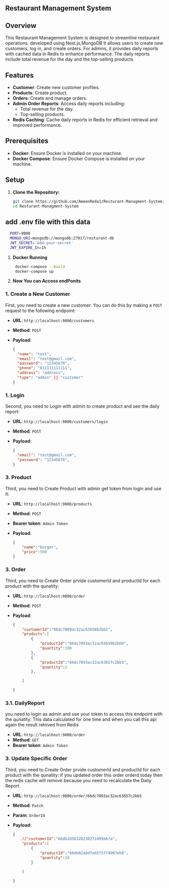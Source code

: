 ## Restaurant Management System

## Overview

This Restaurant Management System is designed to streamline restaurant operations. developed using Nest.js,MongoDB It allows users to create new customers, log in, and create orders. For admins, it provides daily reports with cached data in Redis to enhance performance. The daily reports include total revenue for the day and the top-selling products.

## Features

- **Customer**: Create new customer profiles.
- **Products**: Create product.
- **Orders**: Create and manage orders.
- **Admin Order Reports**: Access daily reports including:
  - Total revenue for the day.
  - Top-selling products.
- **Redis Caching**: Cache daily reports in Redis for efficient retrieval and improved performance.
## Prerequisites

- **Docker**: Ensure Docker is installed on your machine.
- **Docker Compose**: Ensure Docker Compose is installed on your machine.

## Setup

1. **Clone the Repository:**

   ```bash
   git clone https://github.com/AmeenReda1/Resturant-Managment-System.git
   cd Resturant-Managment-System
## add .env file with this data
  ```bash
    PORT=9000
    MONGO_URI=mongodb://mongodb:27017/resturant-db
    JWT_SECRET='Add-your-secret'
    JWT_EXPIRE_In=1h
  ```
1. **Docker Running**

   ```bash
    docker-compose --build
    docker-compose up
3. **Now You can Access endPonits** 

### 1. Create a New Customer

First, you need to create a new customer. You can do this by making a `POST` request to the following endpoint:

- **URL**: `http://localhost:9000/customers`
- **Method**: `POST`
- **Payload**:

  ```json
  {
    "name": "test",
    "email": "test@gmail.com",
    "password": "12345678",
    "phone": "011111111111",
    "address": "address",
    "type": "admin" || "customer"
  }
### 1. Login

Second, you need to Login with admin to create product and see the daily report:

- **URL**: `http://localhost:9000/customers/login`
- **Method**: `POST`
- **Payload**:

  ```json
  {
    "email": "test@gmail.com",
    "password": "12345678",
  }

### 3. Product

Third, you need to Create Product with admin get token from login and use it:

- **URL**: `http://localhost:9000/products`
- **Method**: `POST`
- **Bearer token**: `Admin Token`
- **Payload**:

  ```json
  {
      "name":"burger",
      "price":500
  }

### 3. Order

Third, you need to Create Order prvide customerId and productId for each product with the qunatity:

- **URL**: `http://localhost:9000/order`
- **Method**: `POST`
- **Payload**:

  ```json
  {
      "customerId":"66dc7089ac32ac63658b2bb1",
      "products":[
          {
              "productId":"66dc7093ac32ac63658b2bb6",
              "quantity":100
          },
          {
              "productId":"66dc7093ac32ac63657c2bb5",
              "quantity":2
          },

      ]

  }
### 3.1. DailyReport

you need to login as admin and use your token to access this endpoint  with the qunatity:
This data calculated for one time and when you call this api again the result retrived from Redis 

- **URL**: `http://localhost:9000/order`
- **Method**: `GET`
- **Bearer token**: `Admin Token`


### 3. Update Specific Order

Third, you need to Create Order prvide customerId and productId for each product with the qunatity:
if you updated order this order orderd today then the redis cache will remove because you need to recalculate the Daily Report

- **URL**: `http://localhost:9000/order/66dc7093ac32ac63657c2bb5`
- **Method**: `Patch`
- **Param**: `OrderId`
- **Payload**:

  ```json
  {
      //"customerId":"66db2d56328230272495b67a",
      "products":[
          {
              "productId":"66db02a6d7eb5f5ff4907eb8",
              "quantity":20
          }

      ]

  }